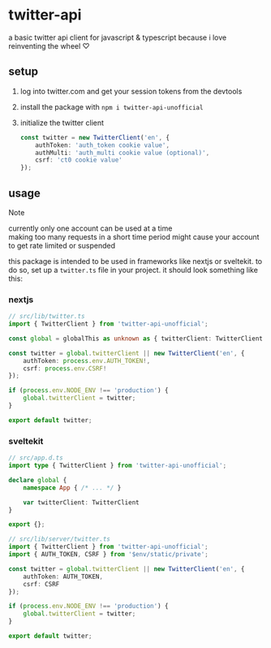 # twitter-api

a basic twitter api client for javascript & typescript because i love reinventing the wheel ♡

## setup

1. log into twitter.com and get your session tokens from the devtools
2. install the package with `npm i twitter-api-unofficial`
3. initialize the twitter client

    ```typescript
    const twitter = new TwitterClient('en', {
        authToken: 'auth_token cookie value',
        authMulti: 'auth_multi cookie value (optional)',
        csrf: 'ct0 cookie value'
    });
    ```

## usage

> [!NOTE]
> currently only one account can be used at a time  
> making too many requests in a short time period might cause your account to get rate limited or suspended

this package is intended to be used in frameworks like nextjs or sveltekit. to do so, set up a `twitter.ts` file in your project. it should look something like this:

### nextjs

```typescript
// src/lib/twitter.ts
import { TwitterClient } from 'twitter-api-unofficial';

const global = globalThis as unknown as { twitterClient: TwitterClient };

const twitter = global.twitterClient || new TwitterClient('en', {
    authToken: process.env.AUTH_TOKEN!,
    csrf: process.env.CSRF!
});

if (process.env.NODE_ENV !== 'production') {
    global.twitterClient = twitter;
}

export default twitter;
```

### sveltekit

```typescript
// src/app.d.ts
import type { TwitterClient } from 'twitter-api-unofficial';

declare global {
    namespace App { /* ... */ }

    var twitterClient: TwitterClient
}

export {};
```

```typescript
// src/lib/server/twitter.ts
import { TwitterClient } from 'twitter-api-unofficial';
import { AUTH_TOKEN, CSRF } from '$env/static/private';

const twitter = global.twitterClient || new TwitterClient('en', {
    authToken: AUTH_TOKEN,
    csrf: CSRF
});

if (process.env.NODE_ENV !== 'production') {
    global.twitterClient = twitter;
}

export default twitter;
```
